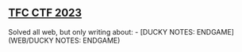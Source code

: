 ## [TFC CTF 2023](https://ctftime.org/event/2034)

Solved all web, but only writing about:
    - [DUCKY NOTES: ENDGAME](WEB/DUCKY NOTES: ENDGAME)

